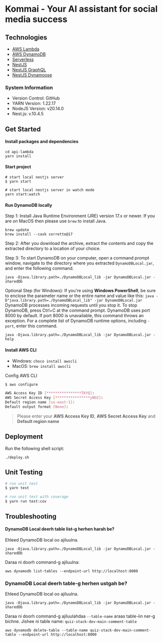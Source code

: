 # Kommai - Your AI assistant for social media success

## Technologies

- [AWS Lambda](https://aws.amazon.com/lambda)
- [AWS DynamoDB](https://aws.amazon.com/dynamodb)
- [Serverless](https://serverless.com/framework/docs/providers/aws/)
- [NestJS](https://docs.nestjs.com/)
- [NestJS GraphQL](https://docs.nestjs.com/graphql/quick-start)
- [NestJS Dynamoose](https://github.com/hardyscc/nestjs-dynamoose)

### System Information

- Version Control: GitHub
- YARN Version: 1.22.17
- NodeJS Version: v20.14.0
- Nest.js: v.10.4.5

## Get Started

#### Install packages and dependencies

```
cd api-lambda
yarn install
```

#### Start project

```
# start local nestjs server
$ yarn start

# start local nestjs server in watch mode
yarn start:watch
```

#### Run DynamoDB locally

Step 1: Install Java Runtime Environment (JRE) version 17.x or newer. If you are on MacOS then please use `brew` to install Java.

```
brew update
brew install --cask corretto@17
```

Step 2: After you download the archive, extract the contents and copy the extracted directory to a location of your choice.

Step 3: To start DynamoDB on your computer, open a command prompt window, navigate to the directory where you extracted `DynamoDBLocal.jar`, and enter the following command.

```
java -Djava.library.path=./DynamoDBLocal_lib -jar DynamoDBLocal.jar -sharedDb
```

Optional Step (for Windows): If you're using **Windows PowerShell**, be sure to enclose the parameter name or the entire name and value like this:
`java -D"java.library.path=./DynamoDBLocal_lib" -jar DynamoDBLocal.jar`
DynamoDB processes incoming requests until you stop it. To stop DynamoDB, press Ctrl+C at the command prompt. DynamoDB uses port 8000 by default. If port 8000 is unavailable, this command throws an exception. For a complete list of DynamoDB runtime options, including `-port`, enter this command.

`java -Djava.library.path=./DynamoDBLocal_lib -jar DynamoDBLocal.jar -help`

#### Install AWS CLI

- Windows: `choco install awscli`
- MacOS: `brew install awscli`

Config AWS CLI

```bash
$ aws configure

AWS Access Key ID [****************TKYQ]:
AWS Secret Access Key [****************yNO2]:
Default region name [us-east-1]:
Default output format [None]:
```

> Please enter your **AWS Access Key ID**, **AWS Secret Access Key** and **Default region name**

## Deployment

Run the following shell script:

```
./deploy.sh
```

## Unit Testing

```bash
# run unit test
$ yarn test

# run unit test with coverage
$ yarn run test:cov
```

## Troubleshooting

#### DynamoDB Local deerh table list-g herhen harah be?

Ehleed DynamoDB local oo ajiluulna.

```
java -Djava.library.path=./DynamoDBLocal_lib -jar DynamoDBLocal.jar -sharedDb
```

Daraa ni doorh command-g ajiluulna:

```
aws dynamodb list-tables --endpoint-url http://localhost:8000
```

### DynamoDB Local deerh table-g herhen ustgah be?

Ehleed DynamoDB local oo ajiluulna.

```
java -Djava.library.path=./DynamoDBLocal_lib -jar DynamoDBLocal.jar -sharedDb
```

Daraa ni doorh command-g ajiluulahdaa `--table-name` araas table-iin ner-g bichne. Jishee ni table name: `quiz-stack-dev-main-comment-table`

```
aws dynamodb delete-table --table-name quiz-stack-dev-main-comment-table --endpoint-url http://localhost:8000
```
